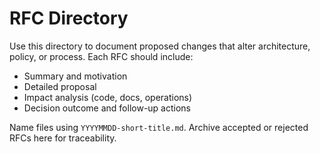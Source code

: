# RFC Directory

Use this directory to document proposed changes that alter architecture, policy, or process. Each RFC should include:
- Summary and motivation
- Detailed proposal
- Impact analysis (code, docs, operations)
- Decision outcome and follow-up actions

Name files using `YYYYMMDD-short-title.md`. Archive accepted or rejected RFCs here for traceability.
